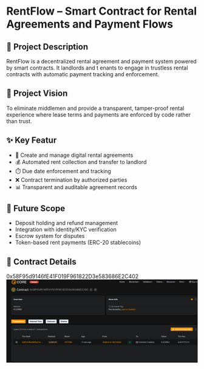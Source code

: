 # RentFlow – Smart Contract for Rental Agreements and   Payment Flows

## 📄 Project Description

RentFlow is a decentralized rental agreement and payment system powered by smart contracts. It landlords and t enants to engage in trustless rental contracts with automatic payment tracking and enforcement.    

## 🎯 Project Vision

To eliminate middlemen and provide a transparent, tamper-proof rental experience where lease terms and payments are enforced by code rather than trust.
       
## ✨ Key Featur

- 🏡 Create and manage digital rental agreements
- 💰 Automated rent collection and transfer to landlord
- ⏱️ Due date enforcement and tracking
- ❌ Contract termination by authorized parties
- 📊 Transparent and auditable agreement records

## 🔮 Future Scope

- Deposit holding and refund management
- Integration with identity/KYC verification
- Escrow system for disputes
- Token-based rent payments (ERC-20 stablecoins)

## 📜 Contract Details
0x58F95d9146fE41F019F961822D3e583686E2C402
![alt text](image.png)
